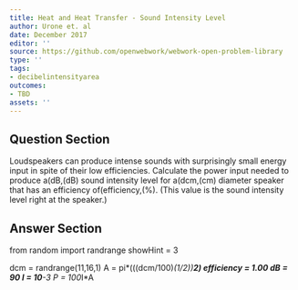 ```yaml
---
title: Heat and Heat Transfer - Sound Intensity Level
author: Urone et. al
date: December 2017
editor: ''
source: https://github.com/openwebwork/webwork-open-problem-library
type: ''
tags:
- decibelintensityarea
outcomes:
- TBD
assets: ''
---
```


## Question Section 

Loudspeakers can produce intense sounds with surprisingly small energy input in spite
of their low efficiencies. Calculate the power input needed to produce a(dB,(dB) sound
intensity level for a(dcm,(cm) diameter speaker that has an efficiency of(efficiency,(%). (This value is the sound intensity level right at the speaker.)



## Answer Section

from random import randrange
showHint = 3

dcm = randrange(11,16,1)
A = pi*(((dcm/100)*(1/2))**2)
efficiency = 1.00
dB = 90
I = 10**-3
P = 100*I*A